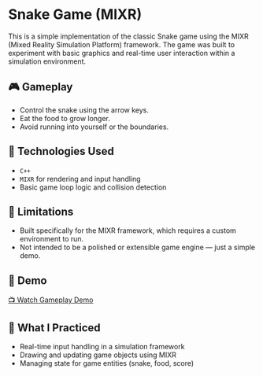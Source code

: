# Snake Game (MIXR)

This is a simple implementation of the classic Snake game using the MIXR (Mixed Reality Simulation Platform) framework. The game was built to experiment with basic graphics and real-time user interaction within a simulation environment.

## 🎮 Gameplay

- Control the snake using the arrow keys.
- Eat the food to grow longer.
- Avoid running into yourself or the boundaries.

## 🧪 Technologies Used

- `C++`
- `MIXR` for rendering and input handling
- Basic game loop logic and collision detection

## 🚧 Limitations

- Built specifically for the MIXR framework, which requires a custom environment to run.
- Not intended to be a polished or extensible game engine — just a simple demo.

## 🎥 Demo

[📺 Watch Gameplay Demo](https://drive.google.com/file/d/1APCiRAwBJnouVpFwr8VeI4DXKwIf3qrn/view)


## 🧠 What I Practiced

- Real-time input handling in a simulation framework
- Drawing and updating game objects using MIXR
- Managing state for game entities (snake, food, score)

